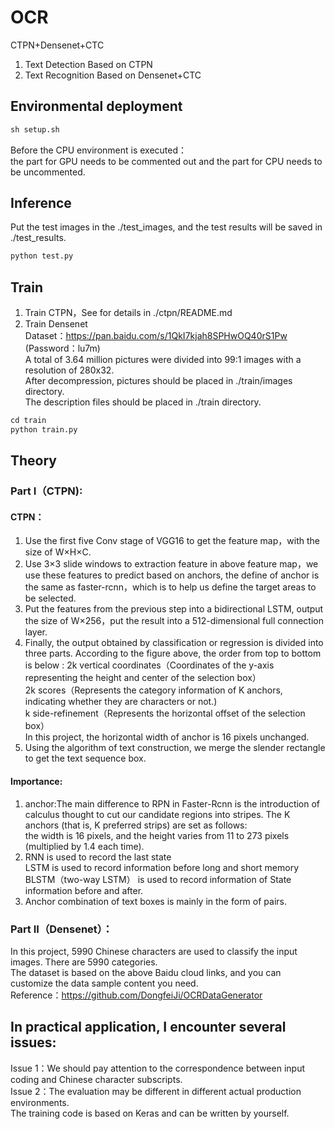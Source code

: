 # OCR
CTPN+Densenet+CTC   
1. Text Detection Based on CTPN  
2. Text Recognition Based on Densenet+CTC  
  
## Environmental deployment 
```python
sh setup.sh  
```
Before the CPU environment is executed：  
the part for GPU needs to be commented out and the part for CPU needs to be uncommented.    
   
## Inference     
Put the test images in the ./test_images, and the test results will be saved in ./test_results.  
```python
python test.py   
```
  
## Train  
1. Train CTPN，See for details in ./ctpn/README.md     
2. Train Densenet   
Dataset：https://pan.baidu.com/s/1QkI7kjah8SPHwOQ40rS1Pw (Password：lu7m)  
A total of 3.64 million pictures were divided into 99:1 images with a resolution of 280x32.  
After decompression, pictures should be placed in ./train/images directory.  
The description files should be placed in ./train directory.  

```python
cd train
python train.py
```
  
## Theory  
### Part I（CTPN):   
#### CTPN：  
1. Use the first five Conv stage of VGG16 to get the feature map，with the size of W×H×C.    
2. Use 3×3 slide windows to extraction feature in above feature map，we use these features to predict based on anchors, the define of anchor is the same as faster-rcnn，which is to help us define the target areas to be selected.  
3. Put the features from the previous step into a bidirectional LSTM, output the size of W×256，put the result into a 512-dimensional full connection layer.    
4. Finally, the output obtained by classification or regression is divided into three parts.
According to the figure above, the order from top to bottom is below :
2k vertical coordinates（Coordinates of the y-axis representing the height and center of the selection box）  
2k scores（Represents the category information of K anchors, indicating whether they are characters or not.)  
k side-refinement（Represents the horizontal offset of the selection box）  
In this project, the horizontal width of anchor is 16 pixels unchanged.  
5. Using the algorithm of text construction, we merge the slender rectangle to get the text sequence box.  

#### Importance:  
1. anchor:The main difference to RPN in Faster-Rcnn is the introduction of calculus thought to cut our candidate regions into stripes. The K anchors (that is, K preferred strips) are set as follows:   
the width is 16 pixels, and the height varies from 11 to 273 pixels (multiplied by 1.4 each time).    
2. RNN is used to record the last state  
LSTM is used to record information before long and short memory  
BLSTM（two-way LSTM） is used to record information of State information before and after.      
3. Anchor combination of text boxes is mainly in the form of pairs.  
        
            
### Part II（Densenet）：  
In this project, 5990 Chinese characters are used to classify the input images. There are 5990 categories.    
The dataset is based on the above Baidu cloud links, and you can customize the data sample content you need.  
Reference：https://github.com/DongfeiJi/OCRDataGenerator  
     
## In practical application, I encounter several issues:  
Issue 1：We should pay attention to the correspondence between input coding and Chinese character subscripts.  
Issue 2：The evaluation  may be different in different actual production environments.   
The training code is based on Keras and can be written by yourself.  
